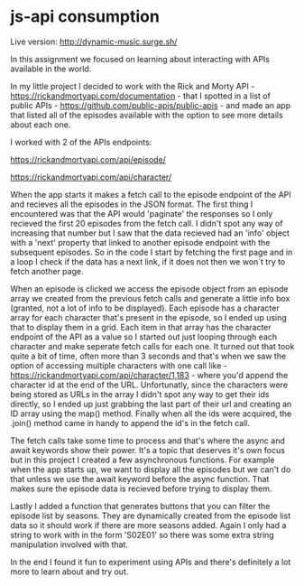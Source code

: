 # js-api consumption

Live version: http://dynamic-music.surge.sh/

In this assignment we focused on learning about interacting with APIs available in the world.

In my little project I decided to work with the Rick and Morty API - https://rickandmortyapi.com/documentation - that I spotted in a list of public APIs - https://github.com/public-apis/public-apis - and made an app that listed all of the episodes available with the option to see more details about each one.

I worked with 2 of the APIs endpoints:

https://rickandmortyapi.com/api/episode/

https://rickandmortyapi.com/api/character/

When the app starts it makes a fetch call to the episode endpoint of the API and recieves all the episodes in the JSON format. The first thing I encountered was that the API would 'paginate' the responses so I only recieved the first 20 episodes from the fetch call. I didn't spot any way of increasing that number but I saw that the data recieved had an 'info' object with a 'next' property that linked to another episode endpoint with the subsequent episodes. So in the code I start by fetching the first page and in a loop I check if the data has a next link, if it does not then we won´t try to fetch another page.

When an episode is clicked we access the episode object from an episode array we created from the previous fetch calls and generate a little info box (granted, not a lot of info to be displayed). Each episode has a character array for each character that's present in the episode, so I ended up using that to display them in a grid. Each item in that array has the character endpoint of the API as a value so I started out just looping through each character and make seperate fetch calls for each one. It turned out that took quite a bit of time, often more than 3 seconds and that's when we saw the option of accessing multiple characters with one call like - https://rickandmortyapi.com/api/character/1,183 - where you'd append the character id at the end of the URL. Unfortunatly, since the characters were being stored as URLs in the array I didn't spot any way to get their ids directly, so I ended up just grabbing the last part of their url and creating an ID array using the map() method. Finally when all the ids were acquired, the .join() method came in handy to append the id's in the fetch call.

The fetch calls take some time to process and that's where the async and await keywords show their power. It's a topic that deserves it's own focus but in this project I created a few asynchronous functions. For example when the app starts up, we want to display all the episodes but we can't do that unless we use the await keyword before the async function. That makes sure the episode data is recieved before trying to display them.

Lastly I added a function that generates buttons that you can filter the episode list by seasons. They are dynamically created from the episode list data so it should work if there are more seasons added. Again I only had a string to work with in the form 'S02E01' so there was some extra string manipulation involved with that.

In the end I found it fun to experiment using APIs and there's definitely a lot more to learn about and try out.